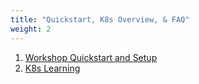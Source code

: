 ```yaml
---
title: "Quickstart, K8s Overview, & FAQ"
weight: 2
---
```



1. [Workshop Quickstart and Setup](02_quickstart_overview_faq/02_01_quickstart.html)
2. [K8s Learning](02_quickstart_overview_faq/02_02_k8s_overview.html)



